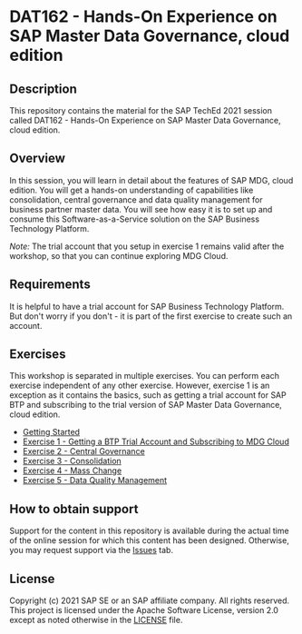 # DAT162 - Hands-On Experience on SAP Master Data Governance, cloud edition

## Description

This repository contains the material for the SAP TechEd 2021 session called DAT162 - Hands-On Experience on SAP Master Data Governance, cloud edition.  

## Overview

In this session, you will learn in detail about the features of SAP MDG, cloud edition. You will get a hands-on understanding of capabilities like consolidation, central governance and data quality management for business partner master data. You will see how easy it is to set up and consume this Software-as-a-Service solution on the SAP Business Technology Platform.​

_Note:_ The trial account that you setup in exercise 1 remains valid after the workshop, so that you can continue exploring MDG Cloud.

## Requirements

It is helpful to have a trial account for SAP Business Technology Platform. But don't worry if you don't - it is part of the first exercise to create such an account.

## Exercises

This workshop is separated in multiple exercises. You can perform each exercise independent of any other exercise. However, exercise 1 is an exception as it contains the basics, such as getting a trial account for SAP BTP and subscribing to the trial version of SAP Master Data Governance, cloud edition.

- [Getting Started](exercises/ex0/)
- [Exercise 1 - Getting a BTP Trial Account and Subscribing to MDG Cloud](exercises/ex1/)
- [Exercise 2 - Central Governance](exercises/ex2/)
- [Exercise 3 - Consolidation](exercises/ex3/)
- [Exercise 4 - Mass Change](exercises/ex4/)
- [Exercise 5 - Data Quality Management](exercises/ex5/)

## How to obtain support

Support for the content in this repository is available during the actual time of the online session for which this content has been designed. Otherwise, you may request support via the [Issues](../../issues) tab.

## License

Copyright (c) 2021 SAP SE or an SAP affiliate company. All rights reserved. This project is licensed under the Apache Software License, version 2.0 except as noted otherwise in the [LICENSE](LICENSES/Apache-2.0.txt) file.
